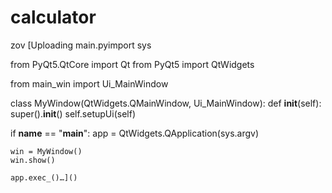 # calculator
zov
[Uploading main.pyimport sys

from PyQt5.QtCore import Qt
from PyQt5 import QtWidgets

from main_win import Ui_MainWindow


class MyWindow(QtWidgets.QMainWindow, Ui_MainWindow):
    def __init__(self):
        super().__init__()
        self.setupUi(self)


if __name__ == "__main__":
    app = QtWidgets.QApplication(sys.argv)

    win = MyWindow()
    win.show()

    app.exec_()…]()

